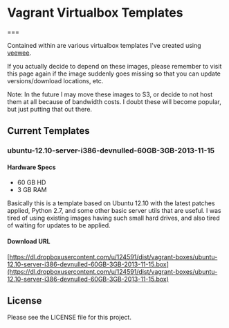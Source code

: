 # Vagrant Virtualbox Templates
===

Contained within are various virtualbox templates I've created using [veewee](https://github.com/jedi4ever/veewee).

If you actually decide to depend on these images, please remember to visit this page again if the image suddenly goes missing so that you can update versions/download locations, etc.

Note: In the future I may move these images to S3, or decide to not host them at all because of bandwidth costs. I doubt these will become popular, but just putting that out there.

## Current Templates

### ubuntu-12.10-server-i386-devnulled-60GB-3GB-2013-11-15
#### Hardware Specs
- 60 GB HD
- 3 GB RAM

Basically this is a template based on Ubuntu 12.10 with the latest patches applied, Python 2.7, and some other basic server utils that are useful.  I was tired of using existing images having such small hard drives, and also tired of waiting for updates to be applied.

#### Download URL

[https://dl.dropboxusercontent.com/u/124591/dist/vagrant-boxes/ubuntu-12.10-server-i386-devnulled-60GB-3GB-2013-11-15.box](https://dl.dropboxusercontent.com/u/124591/dist/vagrant-boxes/ubuntu-12.10-server-i386-devnulled-60GB-3GB-2013-11-15.box)

## License

Please see the LICENSE file for this project.